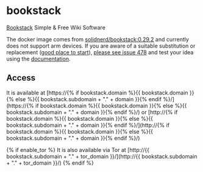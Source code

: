# bookstack

[Bookstack](https://www.bookstackapp.com/) Simple & Free Wiki Software

The docker image comes from [solidnerd/bookstack:0.29.2](https://hub.docker.com/r/solidnerd/bookstack/tags)
and currently does not support arm devices.
If you are aware of a suitable substitution or replacement ([good place to start](https://hub.docker.com/search?q=bookstack&type=image&architecture=arm%2Carm64)),
 [please see issue 478](https://github.com/denis-ev/VivumLab/-/issues/478)
and test your idea using the [documentation](https://vivumlab.com/development/adding_services/).

## Access

It is available at [https://{% if bookstack.domain %}{{ bookstack.domain }}{% else %}{{ bookstack.subdomain + "." + domain }}{% endif %}/](https://{% if bookstack.domain %}{{ bookstack.domain }}{% else %}{{ bookstack.subdomain + "." + domain }}{% endif %}/) or [http://{% if bookstack.domain %}{{ bookstack.domain }}{% else %}{{ bookstack.subdomain + "." + domain }}{% endif %}/](http://{% if bookstack.domain %}{{ bookstack.domain }}{% else %}{{ bookstack.subdomain + "." + domain }}{% endif %}/)

{% if enable_tor %}
It is also available via Tor at [http://{{ bookstack.subdomain + "." + tor_domain }}/](http://{{ bookstack.subdomain + "." + tor_domain }}/)
{% endif %}
